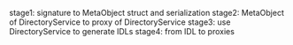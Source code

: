 
stage1: signature to MetaObject struct and serialization
stage2: MetaObject of DirectoryService to proxy of DirectoryService
stage3: use DirectoryService to generate IDLs
stage4: from IDL to proxies

